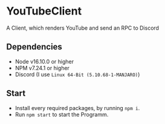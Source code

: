 # YouTubeClient
A Client, which renders YouTube and send an RPC to Discord
## Dependencies
* Node v16.10.0 or higher
* NPM v7.24.1 or higher
* Discord (I use `Linux 64-Bit (5.10.68-1-MANJARO)`)
## Start
* Install every required packages, by running `npm i`.
* Run `npm start` to start the Programm.
